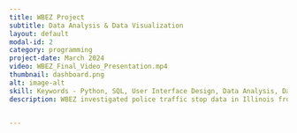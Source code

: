 ```yaml
---
title: WBEZ Project
subtitle: Data Analysis & Data Visualization
layout: default
modal-id: 2
category: programming
project-date: March 2024
video: WBEZ_Final_Video_Presentation.mp4
thumbnail: dashboard.png
alt: image-alt
skill: Keywords - Python, SQL, User Interface Design, Data Analysis, Data Visualization
description: WBEZ investigated police traffic stop data in Illinois from 2004-2022. Their team explored the data solely from a racial perspective and enlisted the Data Science Institute to build on their analysis of the relationship between traffic stops and race as well as between additional demographics such as age, gender, and location. <br> To increase engagement and accessibility to the data, our group created two interactive dashboards consisting of visualizations and driver-to-driver comparisons across selected demographics. Users can view choropleth maps to see county-level differences, scatterplots to contrast demographic groups at the individual agency level, and sunburst charts to visualize likelihood breakdowns, shown below.


---
```

